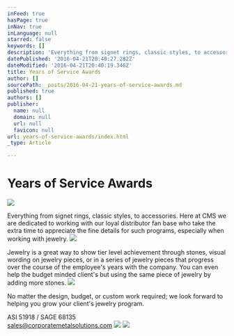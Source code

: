 ```yaml
---
inFeed: true
hasPage: true
inNav: true
inLanguage: null
starred: false
keywords: []
description: 'Everything from signet rings, classic styles, to accessories. Here at CMS we are dedicated to working with our loyal distributor fan base who take the extra time to appreciate the fine details for such programs, especially when working with jewelry.'
datePublished: '2016-04-21T20:40:27.282Z'
dateModified: '2016-04-21T20:40:19.346Z'
title: Years of Service Awards
author: []
sourcePath: _posts/2016-04-21-years-of-service-awards.md
published: true
authors: []
publisher:
  name: null
  domain: null
  url: null
  favicon: null
url: years-of-service-awards/index.html
_type: Article

---
```

# Years of Service Awards
![](https://the-grid-user-content.s3-us-west-2.amazonaws.com/317a9cbc-9335-4f70-81ce-41d9d2d42095.jpg)

Everything from signet rings, classic styles, to accessories. Here at CMS we are dedicated to working with our loyal distributor fan base who take the extra time to appreciate the fine details for such programs, especially when working with jewelry.
![](https://the-grid-user-content.s3-us-west-2.amazonaws.com/326ff4f0-153c-4f13-ae48-d92c3062752a.jpg)

Jewelry is a great way to show tier level achievement through stones, visual wording on jewelry pieces, or in a series of jewelry pieces that progress over the course of the employee's years with the company. You can even help the budget minded client's but using the same piece of jewelry by adding more stones.
![](https://the-grid-user-content.s3-us-west-2.amazonaws.com/c723afe1-b3de-40de-abdd-a25714a03e0f.jpg)

No matter the design, budget, or custom work required; we look forward to helping you grow your client's jewelry program.

ASI 51918 / SAGE 68135  
sales@corporatemetalsolutions.com ![](https://the-grid-user-content.s3-us-west-2.amazonaws.com/18d0765b-3fa4-4b93-bd49-662118dd681a.jpg)
![](https://the-grid-user-content.s3-us-west-2.amazonaws.com/5b318f98-c29b-4b67-b0aa-73babf6166a0.jpg)